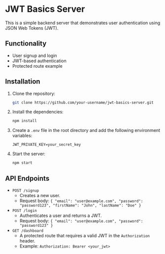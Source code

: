 # JWT Basics Server

This is a simple backend server that demonstrates user authentication using JSON Web Tokens (JWT).

## Functionality

*   User signup and login
*   JWT-based authentication
*   Protected route example

## Installation

1.  Clone the repository:
    ```bash
    git clone https://github.com/your-username/jwt-basics-server.git
    ```
2.  Install the dependencies:
    ```bash
    npm install
    ```
3.  Create a `.env` file in the root directory and add the following environment variables:
    ```
    JWT_PRIVATE_KEY=your_secret_key
    ```
4.  Start the server:
    ```bash
    npm start
    ```

## API Endpoints

*   `POST /signup`
    *   Creates a new user.
    *   Request body: `{ "email": "user@example.com", "password": "password123", "firstName": "John", "lastName": "Doe" }`
*   `POST /login`
    *   Authenticates a user and returns a JWT.
    *   Request body: `{ "email": "user@example.com", "password": "password123" }`
*   `GET /dashboard`
    *   A protected route that requires a valid JWT in the `Authorization` header.
    *   Example: `Authorization: Bearer <your_jwt>`
